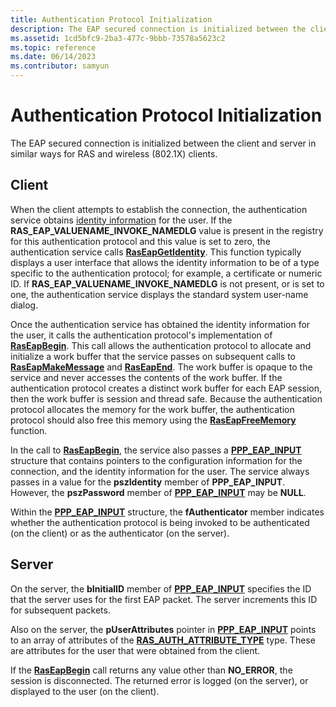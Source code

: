```yaml
---
title: Authentication Protocol Initialization
description: The EAP secured connection is initialized between the client and server in similar ways for RAS and wireless (802.1X) clients.
ms.assetid: 1cd5bfc9-2ba3-477c-9bbb-73578a5623c2
ms.topic: reference
ms.date: 06/14/2023
ms.contributor: samyun
---
```


# Authentication Protocol Initialization

The EAP secured connection is initialized between the client and server in similar ways for RAS and wireless (802.1X) clients.

## Client

When the client attempts to establish the connection, the authentication service obtains [identity information](obtaining-identity-information.md) for the user. If the **RAS\_EAP\_VALUENAME\_INVOKE\_NAMEDLG** value is present in the registry for this authentication protocol and this value is set to zero, the authentication service calls [**RasEapGetIdentity**](/windows/desktop/api/Raseapif/nf-raseapif-raseapgetidentity). This function typically displays a user interface that allows the identity information to be of a type specific to the authentication protocol; for example, a certificate or numeric ID. If **RAS\_EAP\_VALUENAME\_INVOKE\_NAMEDLG** is not present, or is set to one, the authentication service displays the standard system user-name dialog.

Once the authentication service has obtained the identity information for the user, it calls the authentication protocol's implementation of [**RasEapBegin**](/previous-versions/windows/desktop/legacy/aa363520(v=vs.85)). This call allows the authentication protocol to allocate and initialize a work buffer that the service passes on subsequent calls to [**RasEapMakeMessage**](/previous-versions/windows/desktop/legacy/aa363532(v=vs.85)) and [**RasEapEnd**](/previous-versions/windows/desktop/legacy/aa363521(v=vs.85)). The work buffer is opaque to the service and never accesses the contents of the work buffer. If the authentication protocol creates a distinct work buffer for each EAP session, then the work buffer is session and thread safe. Because the authentication protocol allocates the memory for the work buffer, the authentication protocol should also free this memory using the [**RasEapFreeMemory**](/windows/desktop/api/Raseapif/nf-raseapif-raseapfreememory) function.

In the call to [**RasEapBegin**](/previous-versions/windows/desktop/legacy/aa363520(v=vs.85)), the service also passes a [**PPP\_EAP\_INPUT**](/windows/desktop/api/Raseapif/ns-raseapif-ppp_eap_input) structure that contains pointers to the configuration information for the connection, and the identity information for the user. The service always passes in a value for the **pszIdentity** member of **PPP\_EAP\_INPUT**. However, the **pszPassword** member of [**PPP\_EAP\_INPUT**](/windows/desktop/api/Raseapif/ns-raseapif-ppp_eap_input) may be **NULL**.

Within the [**PPP\_EAP\_INPUT**](/windows/desktop/api/Raseapif/ns-raseapif-ppp_eap_input) structure, the **fAuthenticator** member indicates whether the authentication protocol is being invoked to be authenticated (on the client) or as the authenticator (on the server).

## Server

On the server, the **bInitialID** member of [**PPP\_EAP\_INPUT**](/windows/desktop/api/Raseapif/ns-raseapif-ppp_eap_input) specifies the ID that the server uses for the first EAP packet. The server increments this ID for subsequent packets.

Also on the server, the **pUserAttributes** pointer in [**PPP\_EAP\_INPUT**](/windows/desktop/api/Raseapif/ns-raseapif-ppp_eap_input) points to an array of attributes of the [**RAS\_AUTH\_ATTRIBUTE\_TYPE**](/windows/win32/api/raseapif/ne-raseapif-ras_auth_attribute_type) type. These are attributes for the user that were obtained from the client.

If the [**RasEapBegin**](/previous-versions/windows/desktop/legacy/aa363520(v=vs.85)) call returns any value other than **NO\_ERROR**, the session is disconnected. The returned error is logged (on the server), or displayed to the user (on the client).
